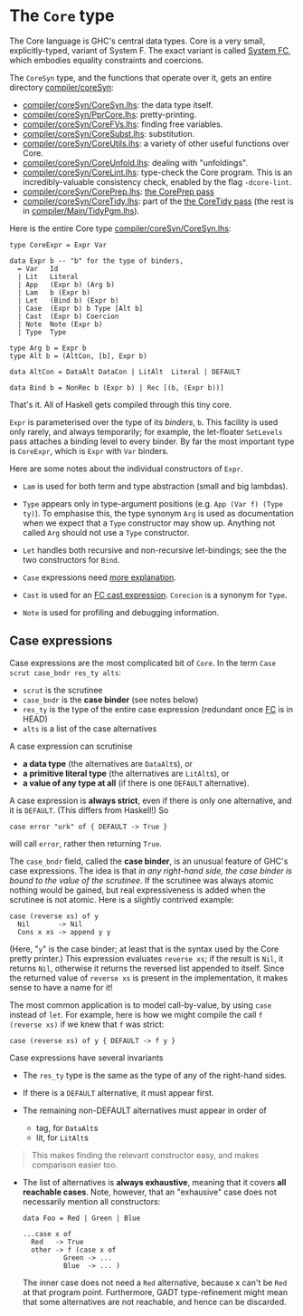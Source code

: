# The `Core` type



The Core language is GHC's central data types.  Core is a very small, explicitly-typed, variant of System F.  The exact variant is called [System FC](commentary/compiler/fc), which embodies equality constraints and coercions.



The `CoreSyn` type, and the functions that operate over it, gets an entire directory [compiler/coreSyn](/trac/ghc/browser/ghc/compiler/coreSyn):


- [compiler/coreSyn/CoreSyn.lhs](/trac/ghc/browser/ghc/compiler/coreSyn/CoreSyn.lhs): the data type itself.
- [compiler/coreSyn/PprCore.lhs](/trac/ghc/browser/ghc/compiler/coreSyn/PprCore.lhs): pretty-printing.
- [compiler/coreSyn/CoreFVs.lhs](/trac/ghc/browser/ghc/compiler/coreSyn/CoreFVs.lhs): finding free variables.
- [compiler/coreSyn/CoreSubst.lhs](/trac/ghc/browser/ghc/compiler/coreSyn/CoreSubst.lhs): substitution.
- [compiler/coreSyn/CoreUtils.lhs](/trac/ghc/browser/ghc/compiler/coreSyn/CoreUtils.lhs): a variety of other useful functions over Core.
- [compiler/coreSyn/CoreUnfold.lhs](/trac/ghc/browser/ghc/compiler/coreSyn/CoreUnfold.lhs): dealing with "unfoldings".
- [compiler/coreSyn/CoreLint.lhs](/trac/ghc/browser/ghc/compiler/coreSyn/CoreLint.lhs): type-check the Core program. This is an incredibly-valuable consistency check, enabled by the flag `-dcore-lint`.
- [compiler/coreSyn/CorePrep.lhs](/trac/ghc/browser/ghc/compiler/coreSyn/CorePrep.lhs): [the CorePrep pass](commentary/compiler/hsc-main)
- [compiler/coreSyn/CoreTidy.lhs](/trac/ghc/browser/ghc/compiler/coreSyn/CoreTidy.lhs): part of the [the CoreTidy pass](commentary/compiler/hsc-main) (the rest is in [compiler/Main/TidyPgm.lhs](/trac/ghc/browser/ghc/compiler/Main/TidyPgm.lhs)).


Here is the entire Core type [compiler/coreSyn/CoreSyn.lhs](/trac/ghc/browser/ghc/compiler/coreSyn/CoreSyn.lhs):


```wiki
type CoreExpr = Expr Var

data Expr b	-- "b" for the type of binders, 
  = Var	  Id
  | Lit   Literal
  | App   (Expr b) (Arg b)
  | Lam   b (Expr b)
  | Let   (Bind b) (Expr b)
  | Case  (Expr b) b Type [Alt b]
  | Cast  (Expr b) Coercion
  | Note  Note (Expr b)
  | Type  Type

type Arg b = Expr b
type Alt b = (AltCon, [b], Expr b)

data AltCon = DataAlt DataCon | LitAlt  Literal | DEFAULT

data Bind b = NonRec b (Expr b) | Rec [(b, (Expr b))]
```


That's it.  All of Haskell gets compiled through this tiny core.



`Expr` is parameterised over the type of its *binders*, `b`.  This facility is used only rarely, and always temporarily; for example, the let-floater `SetLevels` pass attaches a binding level to every binder.  By far the most important type is `CoreExpr`, which is `Expr` with `Var` binders.



Here are some notes about the individual constructors of `Expr`.


- `Lam` is used for both term and type abstraction (small and big lambdas).

- `Type` appears only in type-argument positions (e.g. `App (Var f) (Type ty)`).  To emphasise this, the type synonym `Arg` is used as documentation when we expect that a `Type` constructor may show up.  Anything not called `Arg` should not use a `Type` constructor.

- `Let` handles both recursive and non-recursive let-bindings; see the the two constructors for `Bind`.

- `Case` expressions need [more explanation](commentary/compiler/core-syn-type#case-expressions).

- `Cast` is used for an [FC cast expression](commentary/compiler/fc).  `Corecion` is a synonym for `Type`.

- `Note` is used for profiling and debugging information.

## Case expressions



Case expressions are the most complicated bit of `Core`.  In the term `Case scrut case_bndr res_ty alts`:


- `scrut` is the scrutinee
- `case_bndr` is the **case binder** (see notes below)
- `res_ty` is the type of the entire case expression (redundant once [FC](commentary/compiler/fc) is in HEAD)
- `alts` is a list of the case alternatives


A case expression can scrutinise 


- **a data type** (the alternatives are `DataAlt`s), or 
- **a primitive literal type** (the alternatives are `LitAlt`s), or 
- **a value of any type at all** (if there is one `DEFAULT` alternative).


A case expression is **always strict**, even if there is only one alternative, and it is `DEFAULT`.  (This differs from Haskell!)  So


```wiki
case error "urk" of { DEFAULT -> True }
```


will call `error`, rather then returning `True`.



The `case_bndr` field, called the **case binder**, is an unusual feature of GHC's case expressions.
The idea is that *in any right-hand side, the case binder is bound to the value of the scrutinee*. If the
scrutinee was always atomic nothing would be gained, but real expressiveness is added when the scrutinee is not atomic.
Here is a slightly contrived example:


```wiki
case (reverse xs) of y 
  Nil       -> Nil
  Cons x xs -> append y y
```


(Here, "`y`" is the case binder; at least that is the syntax used by the Core pretty printer.)
This expression evaluates `reverse xs`; if the result is `Nil`, it returns
`Nil`, otherwise it returns the reversed list appended to itself.  Since
the returned value of `reverse xs` is present in the implementation, it makes
sense to have a name for it!



The most common application is to model call-by-value, 
by using `case` instead of `let`. For example, here is how we might compile
the call `f (reverse xs)` if we knew that `f` was strict:


```wiki
case (reverse xs) of y { DEFAULT -> f y }
```


Case expressions have several invariants


- The `res_ty` type is the same as the type of any of the right-hand sides.


 


- If there is a `DEFAULT` alternative, it must appear first.

- The remaining non-DEFAULT alternatives must appear in order of

  - tag, for `DataAlt`s
  - lit, for `LitAlt`s

>
>
> This makes finding the relevant constructor easy, and makes comparison easier too.
>
>

- The list of alternatives is **always exhaustive**, meaning that it covers **all reachable cases**.  Note, however, that an "exhausive" case does not necessarily mention all constructors:

  ```wiki
  data Foo = Red | Green | Blue

  ...case x of 
  	Red   -> True
  	other -> f (case x of 
  			Green -> ...
  			Blue  -> ... )
  ```

  The inner case does not need a `Red` alternative, because x can't be `Red` at that program point. Furthermore, GADT type-refinement might mean that some alternatives are not reachable, and hence can be discarded.  
